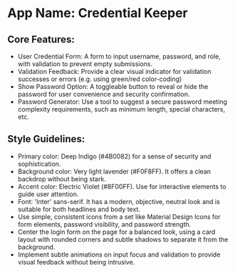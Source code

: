 # **App Name**: Credential Keeper

## Core Features:

- User Credential Form: A form to input username, password, and role, with validation to prevent empty submissions.
- Validation Feedback: Provide a clear visual indicator for validation successes or errors (e.g. using green/red color-coding)
- Show Password Option: A toggleable button to reveal or hide the password for user convenience and security confirmation.
- Password Generator: Use a tool to suggest a secure password meeting complexity requirements, such as minimum length, special characters, etc.

## Style Guidelines:

- Primary color: Deep Indigo (#4B0082) for a sense of security and sophistication.
- Background color: Very light lavender (#F0F8FF). It offers a clean backdrop without being stark.
- Accent color: Electric Violet (#8F00FF). Use for interactive elements to guide user attention.
- Font: 'Inter' sans-serif. It has a modern, objective, neutral look and is suitable for both headlines and body text.
- Use simple, consistent icons from a set like Material Design Icons for form elements, password visibility, and password strength.
- Center the login form on the page for a balanced look, using a card layout with rounded corners and subtle shadows to separate it from the background.
- Implement subtle animations on input focus and validation to provide visual feedback without being intrusive.